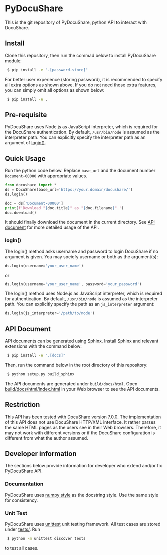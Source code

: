 # PyDocuShare

This is the git repository of PyDocuShare, python API to interact with DocuShare.

## Install

Clone this repository, then run the commad below to install PyDocuShare module:

```sh
 $ pip install -e ".[password-store]"
```

For better user experience (storing password), it is recommended to specify all extra options as shown above. If you do not need those extra features, you can simply omit all options as shown below:

```sh
 $ pip install -e .
```

## Pre-requisite

PyDocuShare uses Node.js as JavaScript interpreter, which is required for the DocuShare authentication. By default, `/usr/bin/node` is assumed as the interpreter path. You can explicitly specify the interpreter path as an argument of [login()](#login).

## Quick Usage

Run the python code below. Replace `base_url` and the document number `Document-00000` with appropriate values.

```python
from docushare import *
ds = DocuShare(base_url='https://your.domain/docushare/')
ds.login()

doc = ds['Document-00000']
print(f'Download "{doc.title}" as "{doc.filename}".')
doc.download()
```

It should finally download the document in the current directory. See [API document](#api-document) for more detailed usage of the API.

### login()

The login() method asks username and password to login DocuShare if no argument is given. You may speicfy username or both as the argument(s):

```python
ds.login(username='your_user_name')
```

or 

```python
ds.login(username='your_user_name', password='your_password')
```

The login() method uses Node.js as JavaScript interpreter, which is required for authentication. By default, `/usr/bin/node` is assumed as the interpreter path. You can explicitly specify the path as an `js_interpreter` argument:

```python
ds.login(js_interpreter='/path/to/node')
```

## API Document

API documents can be generated using Sphinx. Install Sphinx and relevant extensions with the command below:

```sh
 $ pip install -e ".[docs]"
```

Then, run the command below in the root directory of this repository:

```sh
 $ python setup.py build_sphinx
```

The API documents are generated under `build/docs/html`. Open [build/docs/html/index.html](build/docs/html/index.html) in your Web browser to see the API documents.

## Restriction

This API has been tested with DocuShare version 7.0.0. The implementation of this API does not use DocuShare HTTP/XML interface. It rather parses the same HTML pages as the users see in their Web browsers. Therefore, it may not work with different versions or if the DocuShare configuration is different from what the author assumed.

## Developer information

The sections below provide information for developer who extend and/or fix PyDocuShare API.

### Documentation

PyDocuShare uses [numpy style](https://numpydoc.readthedocs.io/en/latest/format.html#docstring-standard) as the docstring style. Use the same style for consistency.

### Unit Test

PyDocuShare uses [unittest](https://docs.python.org/3/library/unittest.html) unit testing framework. All test cases are stored under [tests/](tests/). Run

```sh
 $ python -m unittest discover tests
```

to test all cases.
